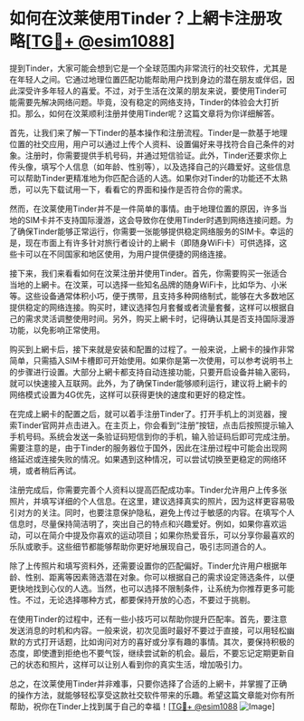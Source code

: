 # 如何在汶莱使用Tinder？上網卡注册攻略[[TG💪+ @esim1088](https://t.me/s/esim1088)]

提到Tinder，大家可能会想到它是一个全球范围内非常流行的社交软件，尤其是在年轻人之间。它通过地理位置匹配功能帮助用户找到身边的潜在朋友或伴侣，因此深受许多年轻人的喜爱。不过，对于生活在汶莱的朋友来说，要使用Tinder可能需要先解决网络问题。毕竟，没有稳定的网络支持，Tinder的体验会大打折扣。那么，如何在汶莱顺利注册并使用Tinder呢？这篇文章将为你详细解答。

首先，让我们来了解一下Tinder的基本操作和注册流程。Tinder是一款基于地理位置的社交应用，用户可以通过上传个人资料、设置偏好来寻找符合自己条件的对象。注册时，你需要提供手机号码，并通过短信验证。此外，Tinder还要求你上传头像，填写个人信息（如年龄、性别等），以及选择自己的兴趣爱好。这些信息可以帮助Tinder更精准地为你匹配合适的人选。如果你对Tinder的功能还不太熟悉，可以先下载试用一下，看看它的界面和操作是否符合你的需求。

然而，在汶莱使用Tinder并不是一件简单的事情。由于地理位置的原因，许多当地的SIM卡并不支持国际漫游，这会导致你在使用Tinder时遇到网络连接问题。为了确保Tinder能够正常运行，你需要一张能够提供稳定网络服务的SIM卡。幸运的是，现在市面上有许多针对旅行者设计的上網卡（即随身WiFi卡）可供选择，这些卡可以在不同国家和地区使用，为用户提供便捷的网络连接。

接下来，我们来看看如何在汶莱注册并使用Tinder。首先，你需要购买一张适合当地的上網卡。在汶莱，可以选择一些知名品牌的随身WiFi卡，比如华为、小米等。这些设备通常体积小巧，便于携带，且支持多种网络制式，能够在大多数地区提供稳定的网络连接。购买时，建议选择包月套餐或者流量套餐，这样可以根据自己的需求灵活调整使用时间。另外，购买上網卡时，记得确认其是否支持国际漫游功能，以免影响正常使用。

购买到上網卡后，接下来就是安装和配置的过程了。一般来说，上網卡的操作非常简单，只需插入SIM卡槽即可开始使用。如果你是第一次使用，可以参考说明书上的步骤进行设置。大部分上網卡都支持自动连接功能，只要开启设备并输入密码，就可以快速接入互联网。此外，为了确保Tinder能够顺利运行，建议将上網卡的网络模式设置为4G优先，这样可以获得更快的速度和更好的稳定性。

在完成上網卡的配置之后，就可以着手注册Tinder了。打开手机上的浏览器，搜索Tinder官网并点击进入。在主页上，你会看到“注册”按钮，点击后按照提示输入手机号码。系统会发送一条验证码短信到你的手机，输入验证码后即可完成注册。需要注意的是，由于Tinder的服务器位于国外，因此在注册过程中可能会出现网络延迟或连接失败的情况。如果遇到这种情况，可以尝试切换至更稳定的网络环境，或者稍后再试。

注册完成后，你需要完善个人资料以提高匹配成功率。Tinder允许用户上传多张照片，并填写详细的个人信息。在这里，建议选择真实的照片，因为这样更容易吸引对方的关注。同时，也要注意保护隐私，避免上传过于敏感的内容。在填写个人信息时，尽量保持简洁明了，突出自己的特点和兴趣爱好。例如，如果你喜欢运动，可以在简介中提及你喜欢的运动项目；如果你热爱音乐，可以分享你最喜欢的乐队或歌手。这些细节都能够帮助你更好地展现自己，吸引志同道合的人。

除了上传照片和填写资料外，还需要设置你的匹配偏好。Tinder允许用户根据年龄、性别、距离等因素筛选潜在对象。你可以根据自己的需求设定筛选条件，以便更快地找到心仪的人选。当然，也可以选择不限制条件，让系统为你推荐更多可能性。不过，无论选择哪种方式，都要保持开放的心态，不要过于挑剔。

在使用Tinder的过程中，还有一些小技巧可以帮助你提升匹配率。首先，要注意发送消息的时机和内容。一般来说，初次见面时最好不要过于直接，可以用轻松幽默的方式打开话题，比如询问对方的喜好或分享有趣的事情。其次，要保持积极的态度，即使遭到拒绝也不要气馁，继续尝试新的机会。最后，不要忘记定期更新自己的状态和照片，这样可以让别人看到你的真实生活，增加吸引力。

总之，在汶莱使用Tinder并非难事，只要你选择了合适的上網卡，并掌握了正确的操作方法，就能够轻松享受这款社交软件带来的乐趣。希望这篇文章能对你有所帮助，祝你在Tinder上找到属于自己的幸福！[[TG💪+ @esim1088](https://t.me/s/esim1088) ![Image](https://i.postimg.cc/4NQfJmqS/Snipaste-2025-05-13-00-14-12.png)]